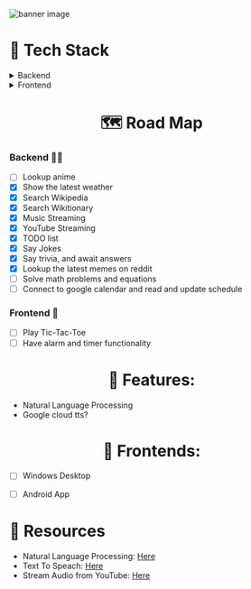 ![banner image](resources/README/github%20banner%20image.png)

<h1>👾 Tech Stack</h1>
<details>
 <summary>Backend</summary>
 <ul>
  <l1>Python</l1>
  <ul>
   <l1>Requests</l1>
   <l1>...</l1>
  </ul>
 </ul>
</details>
<details>
 <summary>Frontend</summary>
 <ul>
  <l1>Flutter</li>
 </ul>
</details>

 <h1 align="center">🗺️ Road Map</h1>
   
### Backend 👨‍💻
   - [ ] Lookup anime
   - [x] Show the latest weather
   - [x] Search Wikipedia
   - [x] Search Wikitionary
   - [x] Music Streaming
   - [x] YouTube Streaming
   - [x] TODO list
   - [x] Say Jokes
   - [x] Say trivia, and await answers
   - [x] Lookup the latest memes on reddit
   - [ ] Solve math problems and equations
   - [ ] Connect to google calendar and read and update schedule 

### Frontend 💄
   - [ ] Play Tic-Tac-Toe
   - [ ] Have alarm and timer functionality

 <h1 align="center">🔧 Features:</h1>
 
 - Natural Language Processing
 - Google cloud tts?


<h1 align="center">💄 Frontends:</h1>
 
 - [ ] Windows Desktop
 - [ ] Android App


<h1>🔎 Resources</h1>

  - Natural Language Processing: <a href="https://realpython.com/nltk-nlp-python/">Here</a>
  - Text To Speach: <a href="https://cloud.google.com/text-to-speech/">Here</a>
  - Stream Audio from YouTube: <a href="https://stackoverflow.com/questions/49354232/how-to-stream-audio-from-a-youtube-url-in-python-without-download/49354406#49354406">Here</a>
